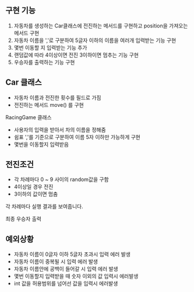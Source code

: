 ## 구현 기능
1. 자동차를 생성하는 Car클래스에 전진하는 메서드를 구현하고 position을 가져오는 메서드 구현
2. 자동차 이름을 ','로 구분하여 5글자 이하의 이름을 여러개 입력받는 기능 구현
3. 몇번 이동할 지 입력받는 기능 추가
3. 랜덤값에 따라 4이상이면 전진 3이하이면 멈추는 기능 구현
4. 우승자를 출력하는 기능 구현

## Car 클래스
- 자동차 이름과 전진한 횟수를 필드로 가짐
- 전진하는 메서드 move() 를 구현

RacingGame 클래스
- 사용자의 입력을 받아서 차의 이름을 정해줌
- 쉼표 ','를 기준으로 구분하여 이름 5자 이하만 가능하게 구현
- 몇번을 이동할지 입력받음

## 전진조건
* 각 차례마다 0 ~ 9 사이의 random값을 구함
* 4이상일 경우 전진
* 3이하의 값이면 멈춤

각 차례마다 실행 결과를 보여줍니다.

최종 우승자 출력

## 예외상황
- 자동차 이름이 0글자 이하 5글자 초과시 입력 에러 발생
- 자동차 이름이 중복될 시 입력 에러 발생
- 자동차 이름안에 공백이 들어갈 시 입력 에러 발생
- 몇번 이동할지 입력받을 때 숫자 이외의 값 입력시 에러발생
- int 값을 허용범위를 넘어선 값을 입력시 에러발생

